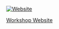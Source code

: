 [![Website](https://github.com/carpentries/workshop-template/actions/workflows/website.yml/badge.svg)](https://github.com/carpentries/workshop-template/actions/workflows/website.yml)

<a href="https://schuyler-smith.github.io/2021-11-15-uidaho-online" target="_blank" >Workshop Website</a>

